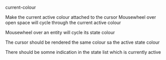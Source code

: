 

current-colour

Make the current active colour attached to the cursor
Mousewheel over open space will cycle through the current active colour

Mousewheel over an entity will cycle its state colour

The cursor should be rendered the same colour sa the active state colour

There should be somne indication in the state list which is currently active

